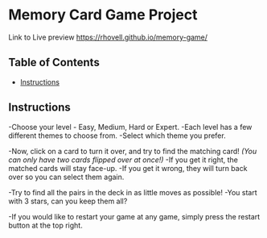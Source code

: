 # Memory Card Game Project

Link to Live preview https://rhovell.github.io/memory-game/

## Table of Contents

* [Instructions](#instructions)

## Instructions

-Choose your level - Easy, Medium, Hard or Expert.
-Each level has a few different themes to choose from.
-Select which theme you prefer.

-Now, click on a card to turn it over, and try to find the matching card! _(You can only have two cards flipped over at once!)_
-If you get it right, the matched cards will stay face-up.
-If you get it wrong, they will turn back over so you can select them again.

-Try to find all the pairs in the deck in as little moves as possible!
-You start with 3 stars, can you keep them all?

-If you would like to restart your game at any game, simply press the restart button at the top right.
